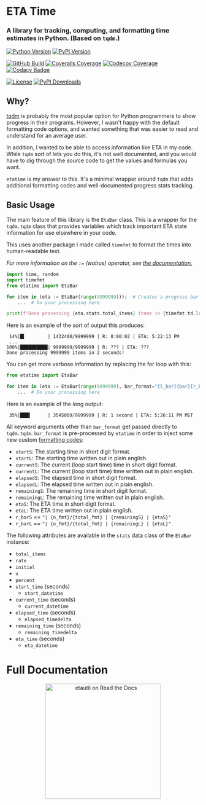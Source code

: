 # ETA Time
### A library for tracking, computing, and formatting time estimates in Python. (Based on `tqdm`.)
[![Python Version](https://img.shields.io/pypi/pyversions/etatime?logo=python&logoColor=white)](https://pypi.org/project/etatime/)
[![PyPI Version](https://img.shields.io/pypi/v/etatime?logo=PyPI&logoColor=white)](https://pypi.org/project/etatime/)

[![GitHub Build](https://img.shields.io/github/actions/workflow/status/nimaid/python-etatime/master.yml?logo=GitHub)](https://github.com/nimaid/python-etatime/actions/workflows/master.yml)
[![Coveralls Coverage](https://img.shields.io/coverallsCoverage/github/nimaid/python-etatime?logo=coveralls)](https://coveralls.io/github/nimaid/python-etatime)
[![Codecov Coverage](https://img.shields.io/codecov/c/github/nimaid/python-etatime?logo=codecov&logoColor=white)](https://codecov.io/gh/nimaid/python-etatime)
[![Codacy Badge](https://app.codacy.com/project/badge/Grade/3623bf84675842359f12d73682023429)](https://app.codacy.com/gh/nimaid/python-etatime/dashboard?utm_source=gh&utm_medium=referral&utm_content=&utm_campaign=Badge_grade)

[![License](https://img.shields.io/pypi/l/etatime?logo=opensourceinitiative&logoColor=white)](https://github.com/nimaid/python-etatime/raw/main/LICENSE)
[![PyPI Downloads](https://img.shields.io/pypi/dm/etatime.svg?label=pypi%20downloads&logo=PyPI&logoColor=white)](https://pypi.org/project/etatime/)



## Why?
[tqdm](https://github.com/tqdm/tqdm) is probably the most popular option for Python programmers to show progress in their programs. However, I wasn't happy with the default formatting code options, and wanted something that was easier to read and understand for an average user.

In addition, I wanted to be able to access information like ETA in my code. While `tqdm` sort of lets you do this, it's not well documented, and you would have to dig through the source code to get the values and formulas you want.

`etatime` is my answer to this. It's a minimal wrapper around `tqdm` that adds additional formatting codes and well-documented progress stats tracking.

## Basic Usage
The main feature of this library is the `EtaBar` class. This is a wrapper for the `tqdm.tqdm` class that provides variables which track important ETA state information for use elsewhere in your code.

This uses another package I made called `timefmt` to format the times into human-readable text.

*For more information on the `:=` (walrus) operator, see [the documentation.](https://docs.python.org/3/whatsnew/3.8.html#assignment-expressions)*

```python
import time, random
import timefmt
from etatime import EtaBar

for item in (eta := EtaBar(range(9999999))):  # Creates a progress bar which tracks stats
    ...  # Do your processing here

print(f"Done processing {eta.stats.total_items} items in {timefmt.td.long(eta.stats.elapsed_timedelta)}!\n")
```
Here is an example of the sort of output this produces:
```
 14%|█▍        | 1432400/9999999 | R: 0:00:02 | ETA: 5:22:13 PM
 ...
100%|██████████| 9999999/9999999 | R: ??? | ETA: ???
Done processing 9999999 items in 2 seconds!
```

You can get more verbose information by replacing the for loop with this:
```python
from etatime import EtaBar

for item in (eta := EtaBar(range(9999999), bar_format="{l_bar}{bar}{r_barL}")):
    ...  # Do your processing here
```
Here is an example of the long output:
```
 35%|███▌      | 3545009/9999999 | R: 1 second | ETA: 5:26:11 PM MST
```

All keyword arguments other than `bar_format` get passed directly to `tqdm.tqdm`. `bar_format` is pre-processed by `etatime` in order to inject some new custom [formatting codes](https://tqdm.github.io/docs/tqdm/#tqdm-objects):
- `startS`: The starting time in short digit format.
- `startL`: The starting time written out in plain english.
- `currentS`: The current (loop start time) time in short digit format.
- `currentL`: The current (loop start time) time written out in plain english.
- `elapsedS`: The elapsed time in short digit format.
- `elapsedL`: The elapsed time written out in plain english.
- `remainingS`: The remaining time in short digit format.
- `remainingL`: The remaining time written out in plain english.
- `etaS`: The ETA time in short digit format.
- `etaL`: The ETA time written out in plain english.
- `r_barS` == `"| {n_fmt}/{total_fmt} | {remainingS} | {etaS}"`
- `r_barL` == `"| {n_fmt}/{total_fmt} | {remainingL} | {etaL}"`

The following attributes are available in the `stats` data class of the `EtaBar` instance:
- `total_items`
- `rate`
- `initial`
- `n`
- `percent`
- `start_time` (seconds)
    - `start_datetime`
- `current_time` (seconds)
    - `current_datetime`
- `elapsed_time` (seconds)
    - `elapsed_timedelta`
- `remaining_time` (seconds)
    - `remaining_timedelta`
- `eta_time` (seconds)
    - `eta_datetime`

# Full Documentation
<p align="center"><a href="https://etatime.readthedocs.io/en/latest/index.html"><img src="https://brand-guidelines.readthedocs.org/_images/logo-wordmark-vertical-dark.png" width="300px" alt="etautil on Read the Docs"></a></p>
